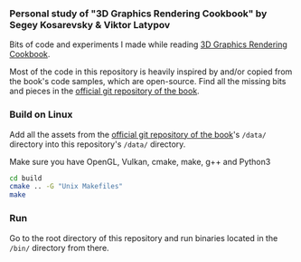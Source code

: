 ### Personal study of "3D Graphics Rendering Cookbook" by Segey Kosarevsky & Viktor Latypov

Bits of code and experiments I made while reading [3D Graphics Rendering Cookbook](https://www.packtpub.com/product/3d-graphics-rendering-cookbook/9781838986193).

Most of the code in this repository is heavily inspired by and/or copied from the book's code samples, which are open-source. Find all the missing bits and pieces in the [official git repository of the book](https://github.com/PacktPublishing/3D-Graphics-Rendering-Cookbook).

### Build on Linux

Add all the assets from the [official git repository of the book](https://github.com/PacktPublishing/3D-Graphics-Rendering-Cookbook)'s `/data/` directory into this repository's `/data/` directory.

Make sure you have OpenGL, Vulkan, cmake, make, g++ and Python3

```bash
cd build
cmake .. -G "Unix Makefiles"
make
```

### Run

Go to the root directory of this repository and run binaries located in the `/bin/` directory from there.